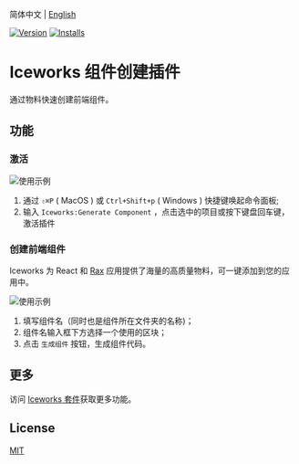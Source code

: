 简体中文 | [English](./README.en.md)

[![Version](https://vsmarketplacebadge.apphb.com/version/iceworks-team.iceworks-component-builder.svg)](https://marketplace.visualstudio.com/items?itemName=iceworks-team.iceworks-component-builder)
[![Installs](https://vsmarketplacebadge.apphb.com/installs-short/iceworks-team.iceworks-component-builder.svg)](https://marketplace.visualstudio.com/items?itemName=iceworks-team.iceworks-component-builder)

# Iceworks 组件创建插件

通过物料快速创建前端组件。

## 功能

### 激活

![使用示例](https://user-images.githubusercontent.com/56879942/87535699-77926e00-c6ca-11ea-9e21-65fad2e95e0f.gif)

1. 通过 `⇧⌘P` ( MacOS ) 或 `Ctrl+Shift+p` ( Windows ) 快捷键唤起命令面板;
2. 输入 `Iceworks:Generate Component` ，点击选中的项目或按下键盘回车键，激活插件

### 创建前端组件

Iceworks 为 React 和 [Rax](https://rax.js.org/) 应用提供了海量的高质量物料，可一键添加到您的应用中。

![使用示例](https://user-images.githubusercontent.com/56879942/87535673-6f3a3300-c6ca-11ea-852e-f3a2bb3eb7bc.gif)

1. 填写组件名（同时也是组件所在文件夹的名称)；
2. 组件名输入框下方选择一个使用的区块；
3. 点击 `生成组件` 按钮，生成组件代码。

## 更多

访问 [Iceworks 套件](https://marketplace.visualstudio.com/items?itemName=iceworks-team.iceworks)获取更多功能。

## License

[MIT](https://github.com/ice-lab/iceworks/blob/master/LICENSE)
